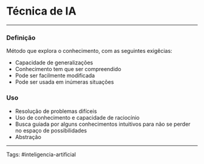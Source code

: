 # Técnica de IA

---

### Definição

Método que explora o conhecimento, com as seguintes exigêcias:
- Capacidade de generalizações
- Conhecimento tem que ser compreendido
- Pode ser facilmente modificada
- Pode ser usada em inúmeras situações

### Uso

- Resolução de problemas difíceis
- Uso de conhecimento e capacidade de raciocínio
- Busca guiada por alguns conhecimentos intuitivos para não se perder no espaço de possibilidades
- Abstração

---

Tags: #inteligencia-artificial 